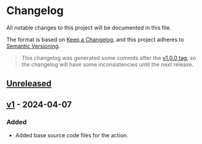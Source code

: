 # Changelog

All notable changes to this project will be documented in this file.

The format is based on [Keep a Changelog](https://keepachangelog.com/en/1.1.0/),
and this project adheres to [Semantic Versioning](https://semver.org/spec/v2.0.0.html).

> This changelog was generated some commits after the [v1.0.0 tag](https://github.com/Naapperas/zon/releases/tag/v1.0.0), so the changelog will have some inconsistencies until the next release.

## [Unreleased]

## [v1] - 2024-04-07

### Added
- Added base source code files for the action.

[unreleased]: https://github.com/Naapperas/zon/compare/v1.0.0...HEAD
[v1]: https://github.com/Naapperas/zon/releases/tag/v1.0.0